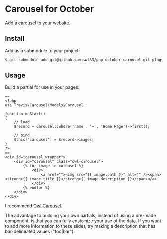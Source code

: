 # Carousel for October

Add a carousel to your website.

## Install

Add as a submodule to your project:

```bash
$ git submodule add git@github.com:swt83/php-october-carousel.git plugs/travis/carousel
```

## Usage

Build a partial for use in your pages:

```
==
<?php
use Travis\Carousel\Models\Carousel;

function onStart()
{
    // load
    $record = Carousel::where('name', '=', 'Home Page')->first();

    // bind
    $this['carousel'] = $record->images;
}
?>
==
<div id="carousel_wrapper">
    <div id="carousel" class="owl-carousel">
        {% for image in carousel %}
            <div>
                <a href=""><img src="{{ image.path }}" alt="" /><span><strong>{{ image.title }}</strong>{{ image.description }}</span></a>
            </div>
        {% endfor %}
    </div>
</div>
```

I recommend [Owl Carousel](http://owlgraphic.com/owlcarousel/index.html).

The advantage to building your own partials, instead of using a pre-made component, is that you can fully customize your use of the data.  If you want to add more information to these slides, try making a description that has bar-delineated values ("foo|bar").
